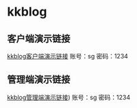 # kkblog
## 客户端演示链接
[kkblog客户端演示链接](http://106.53.179.195:8080/#/)
账号：sg
密码：1234
## 管理端演示链接
[kkblog管理端演示链接](http://106.53.179.195:8787/))
账号：sg
密码：1234
